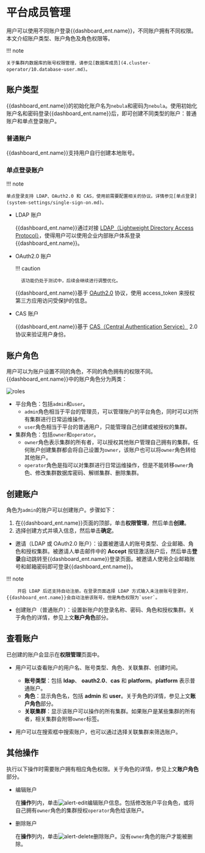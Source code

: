 # 平台成员管理

用户可以使用不同账户登录{{dashboard_ent.name}}，不同账户拥有不同权限。本文介绍账户类型、账户角色及角色权限等。

!!! note

    关于集群内数据库的账号权限管理，请参见[数据库成员](4.cluster-operator/10.database-user.md)。

## 账户类型

{{dashboard_ent.name}}的初始化账户名为`nebula`和密码为`nebula`。使用初始化账户名和密码登录{{dashboard_ent.name}}后，即可创建不同类型的账户：普通账户和单点登录账户。

### 普通账户

{{dashboard_ent.name}}支持用户自行创建本地账号。

### 单点登录账户

!!! note

    单点登录支持 LDAP、OAuth2.0 和 CAS，使用前需要配置相关的协议。详情参见[单点登录](system-settings/single-sign-on.md)。

- LDAP 账户

  {{dashboard_ent.name}}通过对接 [LDAP（Lightweight Directory Access Protocol）](https://ldap.com/)，使得用户可以使用企业内部账户体系登录{{dashboard_ent.name}}。

- OAuth2.0 账户

  !!! caution

        该功能仍处于测试中，后续会继续进行调整优化。

  {{dashboard_ent.name}}基于 [OAuth2.0](https://oauth.net/2/) 协议，使用 access_token 来授权第三方应用访问受保护的信息。

- CAS 账户

  {{dashboard_ent.name}}基于 [CAS（Central Authentication Service）](https://apereo.github.io/cas) 2.0 协议来验证用户身份。

## 账户角色

用户可以为账户设置不同的角色，不同的角色拥有的权限不同。{{dashboard_ent.name}}中的账户角色分为两类：

![roles](https://docs-cdn.nebula-graph.com.cn/figures/ec_dash_role_231007_cn.png)

- 平台角色：包括`admin`和`user`。
  - `admin`角色相当于平台的管理员，可以管理账户的平台角色，同时可以对所有集群进行日常运维操作。
  - `user`角色相当于平台的普通用户，只能管理自己创建或被授权的集群。
- 集群角色：包括`owner`和`operator`。
  - `owner`角色表示集群的所有者，可以授权其他账户管理自己拥有的集群。任何账户创建集群都会将自己设置为`owner`，该账户也可以将`owner`角色转给其他账户。
  - `operator`角色是指可以对集群进行日常运维操作，但是不能转移`owner`角色、修改集群数据库密码、解绑集群、删除集群。

## 创建账户

角色为`admin`的账户可以创建账户。步骤如下：

1. 在{{dashboard_ent.name}}页面的顶部，单击**权限管理**，然后单击**创建**。
2. 选择创建方式并填入信息，然后单击**确定**。
   
  - 邀请（LDAP 或 OAuth2.0 账户）：设置被邀请人的账号类型、企业邮箱、角色和授权集群。被邀请人单击邮件中的 **Accept** 按钮激活账户后，然后单击**登录**自动跳转至{{dashboard_ent.name}}登录页面。被邀请人使用企业邮箱账号和邮箱密码即可登录{{dashboard_ent.name}}。
  
  !!! note

        开启 LDAP 后还支持自动注册。在登录页面选择 LDAP 方式输入未注册账号登录时，{{dashboard_ent.name}}会自动注册该账号，但是角色权限为`user`。

  - 创建账户（普通账户）：设置新账户的登录名称、密码、角色和授权集群。关于角色的详情，参见上文**账户角色**部分。

## 查看账户

已创建的账户会显示在**权限管理**页面中。

- 用户可以查看账户的用户名、账号类型、角色、关联集群、创建时间。

  - **账号类型**：包括 **ldap**、 **oauth2.0**、**cas** 和 **platform**。**platform** 表示普通账户。
  - **角色**：显示角色名，包括 **admin** 和 **user**。关于角色的详情，参见上文**账户角色**部分。
  - **关联集群**：显示该账户可以操作的所有集群。如果账户是某些集群的所有者，相关集群会附带`owner`标签。

- 用户可以在搜索框中搜索账户，也可以通过选择关联集群来筛选账户。

## 其他操作

执行以下操作时需要账户拥有相应角色权限。关于角色的详情，参见上文**账户角色**部分。

- 编辑账户
  
  在**操作**列内，单击![alert-edit](https://docs-cdn.nebula-graph.com.cn/figures/alert_edit.png)编辑账户信息。包括修改账户平台角色，或将自己拥有`owner`角色的集群授权`operator`角色给该账户。

- 删除账户
  
  在**操作**列内，单击![alert-delete](https://docs-cdn.nebula-graph.com.cn/figures/alert_delete.png)删除账户。没有`owner`角色的账户才能被删除。

